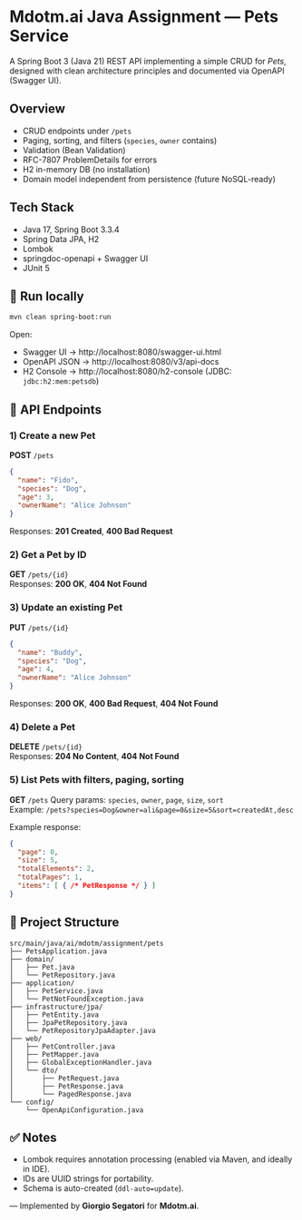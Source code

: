# Mdotm.ai Java Assignment — Pets Service

A Spring Boot 3 (Java 21) REST API implementing a simple CRUD for *Pets*, 
designed with clean architecture principles and documented via OpenAPI (Swagger UI).

## Overview
- CRUD endpoints under `/pets`
- Paging, sorting, and filters (`species`, `owner` contains)
- Validation (Bean Validation)
- RFC-7807 ProblemDetails for errors
- H2 in-memory DB (no installation)
- Domain model independent from persistence (future NoSQL-ready)

## Tech Stack
- Java 17, Spring Boot 3.3.4
- Spring Data JPA, H2
- Lombok
- springdoc-openapi + Swagger UI
- JUnit 5

## 🚀 Run locally
```bash
mvn clean spring-boot:run
```
Open:
- Swagger UI → http://localhost:8080/swagger-ui.html
- OpenAPI JSON → http://localhost:8080/v3/api-docs
- H2 Console → http://localhost:8080/h2-console (JDBC: `jdbc:h2:mem:petsdb`)

## 🐾 API Endpoints

### 1) Create a new Pet
**POST** `/pets`
```json
{
  "name": "Fido",
  "species": "Dog",
  "age": 3,
  "ownerName": "Alice Johnson"
}
```
Responses: **201 Created**, **400 Bad Request**

### 2) Get a Pet by ID
**GET** `/pets/{id}`  
Responses: **200 OK**, **404 Not Found**

### 3) Update an existing Pet
**PUT** `/pets/{id}`
```json
{
  "name": "Buddy",
  "species": "Dog",
  "age": 4,
  "ownerName": "Alice Johnson"
}
```
Responses: **200 OK**, **400 Bad Request**, **404 Not Found**

### 4) Delete a Pet
**DELETE** `/pets/{id}`  
Responses: **204 No Content**, **404 Not Found**

### 5) List Pets with filters, paging, sorting
**GET** `/pets`
Query params: `species`, `owner`, `page`, `size`, `sort`  
Example: `/pets?species=Dog&owner=ali&page=0&size=5&sort=createdAt,desc`

Example response:
```json
{
  "page": 0,
  "size": 5,
  "totalElements": 2,
  "totalPages": 1,
  "items": [ { /* PetResponse */ } ]
}
```

## 🧱 Project Structure
```
src/main/java/ai/mdotm/assignment/pets
├── PetsApplication.java
├── domain/
│   ├── Pet.java
│   └── PetRepository.java
├── application/
│   ├── PetService.java
│   └── PetNotFoundException.java
├── infrastructure/jpa/
│   ├── PetEntity.java
│   ├── JpaPetRepository.java
│   └── PetRepositoryJpaAdapter.java
├── web/
│   ├── PetController.java
│   ├── PetMapper.java
│   ├── GlobalExceptionHandler.java
│   └── dto/
│       ├── PetRequest.java
│       ├── PetResponse.java
│       └── PagedResponse.java
└── config/
    └── OpenApiConfiguration.java
```

## ✅ Notes
- Lombok requires annotation processing (enabled via Maven, and ideally in IDE).
- IDs are UUID strings for portability.
- Schema is auto-created (`ddl-auto=update`).

— Implemented by **Giorgio Segatori** for **Mdotm.ai**.
